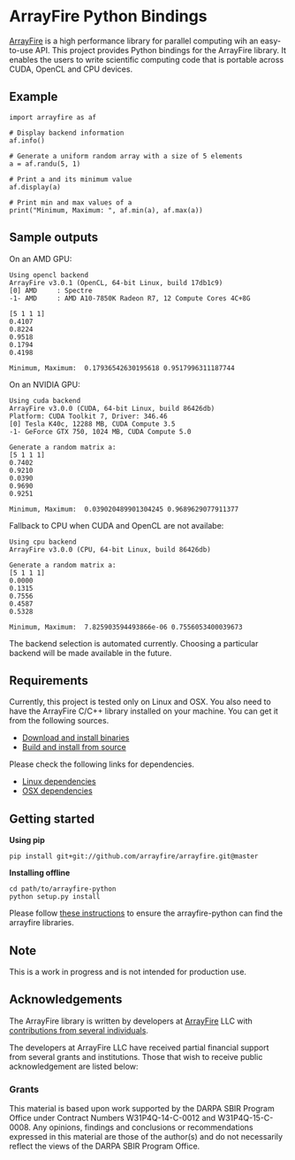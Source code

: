 # ArrayFire Python Bindings

[ArrayFire](https://github.com/arrayfire/arrayfire) is a high performance library for parallel computing wih an easy-to-use API. This project provides Python bindings for the ArrayFire library. It enables the users to write scientific computing code that is portable across CUDA, OpenCL and CPU devices.

## Example

```
import arrayfire as af

# Display backend information
af.info()

# Generate a uniform random array with a size of 5 elements
a = af.randu(5, 1)

# Print a and its minimum value
af.display(a)

# Print min and max values of a
print("Minimum, Maximum: ", af.min(a), af.max(a))
```

## Sample outputs

On an AMD GPU:

```
Using opencl backend
ArrayFire v3.0.1 (OpenCL, 64-bit Linux, build 17db1c9)
[0] AMD     : Spectre
-1- AMD     : AMD A10-7850K Radeon R7, 12 Compute Cores 4C+8G

[5 1 1 1]
0.4107
0.8224
0.9518
0.1794
0.4198

Minimum, Maximum:  0.17936542630195618 0.9517996311187744
```

On an NVIDIA GPU:

```
Using cuda backend
ArrayFire v3.0.0 (CUDA, 64-bit Linux, build 86426db)
Platform: CUDA Toolkit 7, Driver: 346.46
[0] Tesla K40c, 12288 MB, CUDA Compute 3.5
-1- GeForce GTX 750, 1024 MB, CUDA Compute 5.0

Generate a random matrix a:
[5 1 1 1]
0.7402
0.9210
0.0390
0.9690
0.9251

Minimum, Maximum:  0.039020489901304245 0.9689629077911377
```

Fallback to CPU when CUDA and OpenCL are not availabe:

```
Using cpu backend
ArrayFire v3.0.0 (CPU, 64-bit Linux, build 86426db)

Generate a random matrix a:
[5 1 1 1]
0.0000
0.1315
0.7556
0.4587
0.5328

Minimum, Maximum:  7.825903594493866e-06 0.7556053400039673
```

The backend selection is automated currently. Choosing a particular backend will be made available in the future.

## Requirements

Currently, this project is tested only on Linux and OSX. You also need to have the ArrayFire C/C++ library installed on your machine. You can get it from the following sources.

- [Download and install binaries](https://arrayfire.com/download)
- [Build and install from source](https://github.com/arrayfire/arrayfire)

Please check the following links for dependencies.

- [Linux dependencies](http://www.arrayfire.com/docs/using_on_linux.htm)
- [OSX dependencies](http://www.arrayfire.com/docs/using_on_osx.htm)

## Getting started

**Using pip**

```
pip install git+git://github.com/arrayfire/arrayfire.git@master
```

**Installing offline**

```
cd path/to/arrayfire-python
python setup.py install
```

Please follow [these instructions](https://github.com/arrayfire/arrayfire-python/wiki) to ensure the arrayfire-python can find the arrayfire libraries.

## Note

This is a work in progress and is not intended for production use.

## Acknowledgements

The ArrayFire library is written by developers at [ArrayFire](http://arrayfire.com) LLC
with [contributions from several individuals](https://github.com/arrayfire/arrayfire_python/graphs/contributors).

The developers at ArrayFire LLC have received partial financial support
from several grants and institutions. Those that wish to receive public
acknowledgement are listed below:

<!--
The following section contains acknowledgements for grant funding. In most
circumstances, the specific phrasing of the text is mandated by the grant
provider. Thus these acknowledgements must remain intact without modification.
-->

### Grants

This material is based upon work supported by the DARPA SBIR Program Office
under Contract Numbers W31P4Q-14-C-0012 and W31P4Q-15-C-0008.
Any opinions, findings and conclusions or recommendations expressed in this
material are those of the author(s) and do not necessarily reflect the views of
the DARPA SBIR Program Office.
